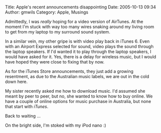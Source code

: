 Title: Apple's recent announcements disappointing
Date: 2005-10-13 09:34
Author: gmwils
Category: Apple, Musings

Admittedly, I was *really* hoping for a video version of AirTunes. At
the moment I'm stuck with way too many wires snaking around my living
room to get from my laptop to my surround sound system.

In a similar vein, my other gripe is with video play back in iTunes 6.
Even with an Airport Express selected for sound, video plays the sound
through the laptop speakers. If I'd wanted it to play through the laptop
speakers, I would have asked for it. Yes, there is a delay for wireless
music, but I would have hoped they were close to fixing that by now.

As for the iTunes Store announcements, they just add a growing
resentment, as due to the Australian music labels, we are out in the
cold down here.

My sister recently asked me how to download music. I'd assumed she meant
by peer to peer, but no, she wanted to know how to buy online. We have a
couple of online options for music purchase in Australia, but none that
start with *iTunes*.

Back to waiting ...

On the bright side, I'm stoked with my iPod nano :)

